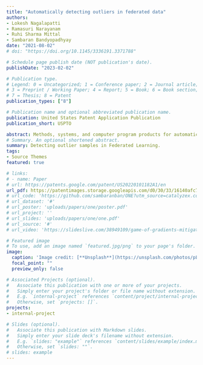 ```yaml
---
title: "Automatically detecting outliers in federated data"
authors:
- Lokesh Nagalapatti
- Ramasuri Narayanam
- Ruhi Sharma Mittal
- Sambaran Bandyopadhyay
date: "2021-08-02"
# doi: "https://doi.org/10.1145/3336191.3371788"

# Schedule page publish date (NOT publication's date).
publishDate: "2023-02-02"

# Publication type.
# Legend: 0 = Uncategorized; 1 = Conference paper; 2 = Journal article;
# 3 = Preprint / Working Paper; 4 = Report; 5 = Book; 6 = Book section;
# 7 = Thesis; 8 = Patent
publication_types: ["8"]

# Publication name and optional abbreviated publication name.
publication: United States Patent Application Publication
publication_short: USPTO

abstract: Methods, systems, and computer program products for automatically detecting outliers in federated data are provided herein. A computer-implemented method includes obtaining local outlier-related data from multiple client systems within a federated learning environment; detecting one or more federated learning environment-level outliers from at least a portion of the multiple client systems by processing at least a portion of the obtained local outlier-related data using one or more artificial intelligence models; determining at least one calibration parameter for detecting federated learning environment-level outliers based at least in part on the one or more detected federated learning environment-level outliers; and outputting the at least one determined calibration parameter to at least a portion of the multiple client systems within the federated learning environment.
# Summary. An optional shortened abstract.
summary: Detecting outlier samples in Federated Learning.
tags:
- Source Themes
featured: true

# links:
# - name: Paper
# url: https://patents.google.com/patent/US20220101182A1/en 
url_pdf: https://patentimages.storage.googleapis.com/d0/30/33/16140afc7dffc3/US20230032912A1.pdf
# url_code: 'https://github.com/sambaranban/ONE?utm_source=catalyzex.com'
# url_dataset: '#'
# url_poster: 'uploads/papers/one/poster.pdf'
# url_project: ''
# url_slides: 'uploads/papers/one/one.pdf'
# url_source: '#'
# url_video: 'https://slideslive.com/38949109/game-of-gradients-mitigating-irrelevant-clients-in-federated-learning'

# Featured image
# To use, add an image named `featured.jpg/png` to your page's folder. 
image:
  caption: 'Image credit: [**Unsplash**](https://unsplash.com/photos/pLCdAaMFLTE)'
  focal_point: ""
  preview_only: false

# Associated Projects (optional).
#   Associate this publication with one or more of your projects.
#   Simply enter your project's folder or file name without extension.
#   E.g. `internal-project` references `content/project/internal-project/index.md`.
#   Otherwise, set `projects: []`.
projects:
- internal-project

# Slides (optional).
#   Associate this publication with Markdown slides.
#   Simply enter your slide deck's filename without extension.
#   E.g. `slides: "example"` references `content/slides/example/index.md`.
#   Otherwise, set `slides: ""`.
# slides: example
---
```

<!-- 
{{% callout note %}}
Click the *Cite* button above to demo the feature to enable visitors to import publication metadata into their reference management software.
{{% /callout %}}

{{% callout note %}}
Create your slides in Markdown - click the *Slides* button to check out the example.
{{% /callout %}}

Supplementary notes can be added here, including [code, math, and images](https://wowchemy.com/docs/writing-markdown-latex/). -->
